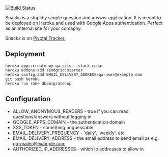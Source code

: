 [![Build Status](https://secure.travis-ci.org/bdon/snacks.png)](http://travis-ci.org/bdon/snacks)

Snacks is a stupidly simple question and answer application. 
It is meant to be deployed on Heroku and used with Google Apps authentication. Perfect as an internal site for your comapny.

Snacks is on [Pivotal Tracker.](https://www.pivotaltracker.com/projects/709989#)

Deployment
---
    heroku apps:create my-qa-site --stack cedar
    heroku addons:add sendgrid:starter
    heroku config:add EMAIL_DELIVERY_ADDRESS=qa-user@example.com
    git push heroku
    heroku run rake db:migrate:up

Configuration
---
* ALLOW_ANONYMOUS_READERS - true if you can read questions/answers without logging in
* GOOGLE_APPS_DOMAIN - the authentication domain
* XSS_TOKEN - something unguessable
* EMAIL_DELIVERY_FREQUENCY - 'daily', 'weekly', etc
* EMAIL_DELIVERY_ADDRESS - the email address to send email as e.g. qa-mailer@example.com
* AUTHORIZED_IP_ADDRESSES - which ip addresses to allow in
